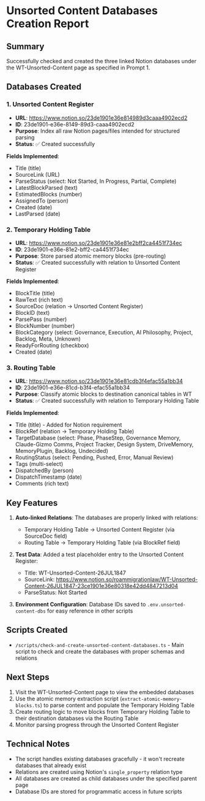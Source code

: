 # Unsorted Content Databases Creation Report

## Summary

Successfully checked and created the three linked Notion databases under the WT-Unsorted-Content page as specified in Prompt 1.

## Databases Created

### 1. Unsorted Content Register
- **URL**: https://www.notion.so/23de1901e36e814989d3caaa4902ecd2
- **ID**: 23de1901-e36e-8149-89d3-caaa4902ecd2
- **Purpose**: Index all raw Notion pages/files intended for structured parsing
- **Status**: ✅ Created successfully

**Fields Implemented**:
- Title (title)
- SourceLink (URL)
- ParseStatus (select: Not Started, In Progress, Partial, Complete)
- LatestBlockParsed (text)
- EstimatedBlocks (number)
- AssignedTo (person)
- Created (date)
- LastParsed (date)

### 2. Temporary Holding Table
- **URL**: https://www.notion.so/23de1901e36e81e2bff2ca4451f734ec
- **ID**: 23de1901-e36e-81e2-bff2-ca4451f734ec
- **Purpose**: Store parsed atomic memory blocks (pre-routing)
- **Status**: ✅ Created successfully with relation to Unsorted Content Register

**Fields Implemented**:
- BlockTitle (title)
- RawText (rich text)
- SourceDoc (relation → Unsorted Content Register)
- BlockID (text)
- ParsePass (number)
- BlockNumber (number)
- BlockCategory (select: Governance, Execution, AI Philosophy, Project, Backlog, Meta, Unknown)
- ReadyForRouting (checkbox)
- Created (date)

### 3. Routing Table
- **URL**: https://www.notion.so/23de1901e36e81cdb3f4efac55a1bb34
- **ID**: 23de1901-e36e-81cd-b3f4-efac55a1bb34
- **Purpose**: Classify atomic blocks to destination canonical tables in WT
- **Status**: ✅ Created successfully with relation to Temporary Holding Table

**Fields Implemented**:
- Title (title) - Added for Notion requirement
- BlockRef (relation → Temporary Holding Table)
- TargetDatabase (select: Phase, PhaseStep, Governance Memory, Claude-Gizmo Comms, Project Tracker, Design System, DriveMemory, MemoryPlugin, Backlog, Undecided)
- RoutingStatus (select: Pending, Pushed, Error, Manual Review)
- Tags (multi-select)
- DispatchedBy (person)
- DispatchTimestamp (date)
- Comments (rich text)

## Key Features

1. **Auto-linked Relations**: The databases are properly linked with relations:
   - Temporary Holding Table → Unsorted Content Register (via SourceDoc field)
   - Routing Table → Temporary Holding Table (via BlockRef field)

2. **Test Data**: Added a test placeholder entry to the Unsorted Content Register:
   - Title: WT-Unsorted-Content-26JUL1847
   - SourceLink: https://www.notion.so/roammigrationlaw/WT-Unsorted-Content-26JUL1847-23ce1901e36e80318e42dd4847213d04
   - ParseStatus: Not Started

3. **Environment Configuration**: Database IDs saved to `.env.unsorted-content-dbs` for easy reference in other scripts

## Scripts Created

- `/scripts/check-and-create-unsorted-content-databases.ts` - Main script to check and create the databases with proper schemas and relations

## Next Steps

1. Visit the WT-Unsorted-Content page to view the embedded databases
2. Use the atomic memory extraction script (`extract-atomic-memory-blocks.ts`) to parse content and populate the Temporary Holding Table
3. Create routing logic to move blocks from Temporary Holding Table to their destination databases via the Routing Table
4. Monitor parsing progress through the Unsorted Content Register

## Technical Notes

- The script handles existing databases gracefully - it won't recreate databases that already exist
- Relations are created using Notion's `single_property` relation type
- All databases are created as child databases under the specified parent page
- Database IDs are stored for programmatic access in future scripts